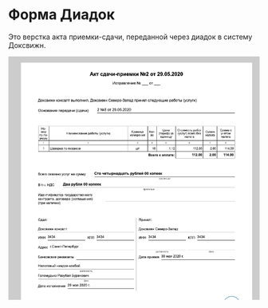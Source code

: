 # Форма Диадок

Это верстка акта приемки-сдачи, переданной через диадок в систему Доксвижн.

![This is an image](/assets/image.png)
